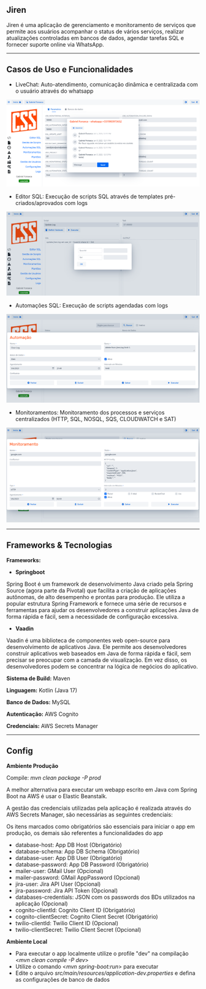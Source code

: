 **Jiren**
-
Jiren é uma aplicação de gerenciamento e monitoramento de serviços que permite aos usuários acompanhar o status de vários serviços, realizar atualizações controladas em bancos de dados, agendar tarefas SQL e fornecer suporte online via WhatsApp.

---
**Casos de Uso e Funcionalidades**
-

- LiveChat: Auto-atendimento, comunicação dinâmica e centralizada com o usuário através do whatsapp

![img_1.png](src/main/resources/META-INF/resources/screens/img_1.png)

- Editor SQL: Execução de scripts SQL através de templates pré-criados/aprovados com logs

![img.png](src/main/resources/META-INF/resources/screens/img.png)

- Automações SQL: Execução de scripts agendadas com logs

![img_2.png](src/main/resources/META-INF/resources/screens/img_2.png)

- Monitoramentos: Monitoramento dos processos e serviços centralizados (HTTP, SQL, NOSQL, SQS, CLOUDWATCH e SAT)

![img_3.png](src/main/resources/META-INF/resources/screens/img_3.png)

---
**Frameworks & Tecnologias**
-
**Frameworks:** 
- **Springboot**

Spring Boot é um framework de desenvolvimento Java criado pela Spring Source (agora parte da Pivotal) que facilita a criação de aplicações autônomas, de alto desempenho e prontas para produção. Ele utiliza a popular estrutura Spring Framework e fornece uma série de recursos e ferramentas para ajudar os desenvolvedores a construir aplicações Java de forma rápida e fácil, sem a necessidade de configuração excessiva.

- **Vaadin**

Vaadin é uma biblioteca de componentes web open-source para desenvolvimento de aplicativos Java. Ele permite aos desenvolvedores construir aplicativos web baseados em Java de forma rápida e fácil, sem precisar se preocupar com a camada de visualização. Em vez disso, os desenvolvedores podem se concentrar na lógica de negócios do aplicativo.

**Sistema de Build:** Maven

**Linguagem:** Kotlin (Java 17)

**Banco de Dados:** MySQL

**Autenticação:** AWS Cognito

**Credenciais:** AWS Secrets Manager

---
**Config**
-
**Ambiente Produção**

Compile: *mvn clean package -P prod*

A melhor alternativa para executar um webapp escrito em Java com Spring Boot na AWS é usar o Elastic Beanstalk. 

A gestão das credenciais utilizadas pela aplicação é realizada através do AWS Secrets Manager, são necessárias as seguintes credenciais:

Os itens marcados como obrigatórios são essenciais para iniciar o app em produção, os demais são referentes a funcionalidades do app

- database-host: App DB Host (Obrigatório)
- database-schema: App DB Schema (Obrigatório)
- database-user: App DB User (Obrigatório)
- database-password: App DB Password (Obrigatório)
- mailer-user: GMail User (Opcional)
- mailer-password: GMail AppPassword (Opcional)
- jira-user: Jira API User (Opcional)
- jira-password: Jira API Token (Opcional)
- databases-credentials: JSON com os passwords dos BDs utilizados na aplicação (Opcional)
- cognito-clientId: Cognito Client ID (Obrigatório)
- cognito-clientSecret: Cognito Client Secret (Obrigatório)
- twilio-clientId: Twilio Client ID (Opcional)
- twilio-clientSecret: Twilio Client Secret (Opcional)

**Ambiente Local**
- Para executar o app localmente utilize o profile "dev" na compilação  <*mvn clean compile -P dev*>
- Utilize o comando <*mvn spring-boot:run*> para executar
- Edite o arquivo *src/main/resources/application-dev.properties* e defina as configurações de banco de dados
